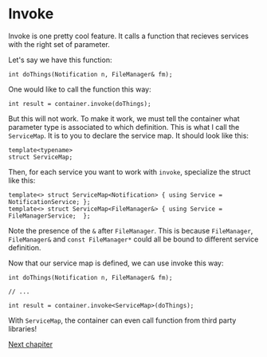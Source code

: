 Invoke
======

Invoke is one pretty cool feature. It calls a function that recieves services with the right set of parameter.

Let's say we have this function:

    int doThings(Notification n, FileManager& fm);
    
One would like to call the function this way:

    int result = container.invoke(doThings);
    
But this will not work.
To make it work, we must tell the container what parameter type is associated to which definition. This is what I call the `ServiceMap`. It is to you to declare the service map. It should look like this:

    template<typename>
    struct ServiceMap;
    
Then, for each service you want to work with `invoke`, specialize the struct like this:

    template<> struct ServiceMap<Notification> { using Service = NotificationService; };
    template<> struct ServiceMap<FileManager&> { using Service = FileManagerService;  };

Note the presence of the `&` after `FileManager`. This is because `FileManager`, `FileManager&` and `const FileManager*` could all be bound to different service definition.

Now that our service map is defined, we can use invoke this way:

    int doThings(Notification n, FileManager& fm);
    
    // ...
    
    int result = container.invoke<ServiceMap>(doThings);
    
With `ServiceMap`, the container can even call function from third party libraries!
 
[Next chapiter](section5_setters.md)
